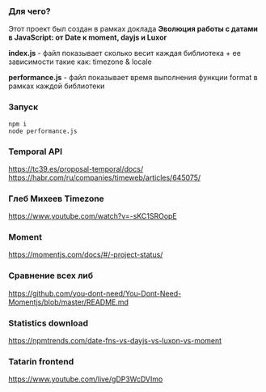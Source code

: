 ### Для чего?

Этот проект был создан в рамках доклада **Эволюция работы с датами в JavaScript: от Date к moment, dayjs и Luxor**

**index.js** - файл показывает сколько весит каждая библиотека + ее зависимости такие как: timezone & locale

**performance.js** - файл показывает время выполнения функции format в рамках каждой библиотеки

### Запуск
```
npm i
node performance.js
```

### Temporal API
https://tc39.es/proposal-temporal/docs/
https://habr.com/ru/companies/timeweb/articles/645075/

### Глеб Михеев Timezone
https://www.youtube.com/watch?v=-sKC1SROopE

### Moment
https://momentjs.com/docs/#/-project-status/

### Сравнение всех либ
https://github.com/you-dont-need/You-Dont-Need-Momentjs/blob/master/README.md

### Statistics download
https://npmtrends.com/date-fns-vs-dayjs-vs-luxon-vs-moment

### Tatarin frontend 
https://www.youtube.com/live/gDP3WcDVImo